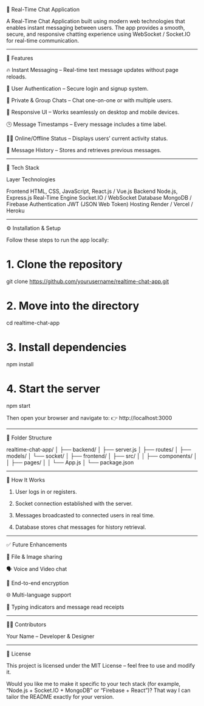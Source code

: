 💬 Real-Time Chat Application

A Real-Time Chat Application built using modern web technologies that enables instant messaging between users. The app provides a smooth, secure, and responsive chatting experience using WebSocket / Socket.IO for real-time communication.


---

🚀 Features

🔥 Instant Messaging – Real-time text message updates without page reloads.

👤 User Authentication – Secure login and signup system.

💬 Private & Group Chats – Chat one-on-one or with multiple users.

📱 Responsive UI – Works seamlessly on desktop and mobile devices.

🕒 Message Timestamps – Every message includes a time label.

🧑‍💻 Online/Offline Status – Displays users’ current activity status.

🧾 Message History – Stores and retrieves previous messages.



---

🧩 Tech Stack

Layer	Technologies

Frontend	HTML, CSS, JavaScript, React.js / Vue.js
Backend	Node.js, Express.js
Real-Time Engine	Socket.IO / WebSocket
Database	MongoDB / Firebase
Authentication	JWT (JSON Web Token)
Hosting	Render / Vercel / Heroku



---

⚙️ Installation & Setup

Follow these steps to run the app locally:

# 1. Clone the repository
git clone https://github.com/yourusername/realtime-chat-app.git

# 2. Move into the directory
cd realtime-chat-app

# 3. Install dependencies
npm install

# 4. Start the server
npm start

Then open your browser and navigate to:
👉 http://localhost:3000


---

📡 Folder Structure

realtime-chat-app/
│
├── backend/
│   ├── server.js
│   ├── routes/
│   ├── models/
│   └── socket/
│
├── frontend/
│   ├── src/
│   │   ├── components/
│   │   ├── pages/
│   │   └── App.js
│
└── package.json


---

🧠 How It Works

1. User logs in or registers.


2. Socket connection established with the server.


3. Messages broadcasted to connected users in real time.


4. Database stores chat messages for history retrieval.




---

✅ Future Enhancements

📸 File & Image sharing

🗣️ Voice and Video chat

🔐 End-to-end encryption

🌐 Multi-language support

👥 Typing indicators and message read receipts



---

🧑‍💼 Contributors

Your Name – Developer & Designer



---

📝 License

This project is licensed under the MIT License – feel free to use and modify it.



Would you like me to make it specific to your tech stack (for example, “Node.js + Socket.IO + MongoDB” or “Firebase + React”)?
That way I can tailor the README exactly for your version.

